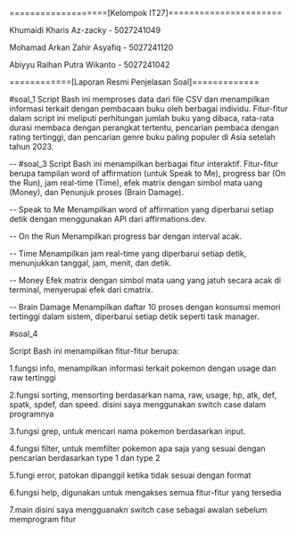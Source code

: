 ===================[Kelompok IT27]======================

Khumaidi Kharis Az-zacky     - 5027241049

Mohamad Arkan Zahir Asyafiq  - 5027241120

Abiyyu Raihan Putra Wikanto  - 5027241042

============[Laporan Resmi Penjelasan Soal]=============

#soal_1
Script Bash ini memproses data dari file CSV dan menampilkan informasi terkait dengan pembacaan buku oleh berbagai individu. Fitur-fitur dalam script ini meliputi perhitungan jumlah buku yang dibaca, rata-rata durasi membaca dengan perangkat tertentu, pencarian pembaca dengan rating tertinggi, dan pencarian genre buku paling populer di Asia setelah tahun 2023.

--
#soal_3
Script Bash ini menampilkan berbagai fitur interaktif. Fitur-fitur berupa tampilan word of affirmation (untuk Speak to Me), progress bar (On the Run), jam real-time (Time), efek matrix dengan simbol mata uang (Money), dan Penunjuk proses (Brain Damage).

-- Speak to Me
Menampilkan word of affirmation yang diperbarui setiap detik dengan menggunakan API dari affirmations.dev.

-- On the Run
Menampilkan progress bar dengan interval acak.

-- Time
Menampilkan jam real-time yang diperbarui setiap detik, menunjukkan tanggal, jam, menit, dan detik.

-- Money
Efek matrix dengan simbol mata uang yang jatuh secara acak di terminal, menyerupai efek dari cmatrix.

-- Brain Damage
Menampilkan daftar 10 proses dengan konsumsi memori tertinggi dalam sistem, diperbarui setiap detik seperti task manager.

#soal_4

Script Bash ini menampilkan fitur-fitur berupa:

1.fungsi info, menampilkan informasi terkait pokemon dengan usage dan raw tertinggi

2.fungsi sorting, mensorting berdasarkan nama, raw, usage, hp, atk, def, spatk, spdef, dan speed. disini saya menggunakan switch case dalam programnya

3.fungsi grep, untuk mencari nama pokemon berdasarkan input.

4.fungsi filter, untuk memfilter pokemon apa saja yang sesuai dengan pencarian berdasarkan type 1 dan type 2

5.fungi error, patokan dipanggil ketika tidak sesuai dengan format

6.fungsi help, digunakan untuk mengakses semua fitur-fitur yang tersedia

7.main disini saya mengguanakn switch case sebagai awalan sebelum memprogram fitur
